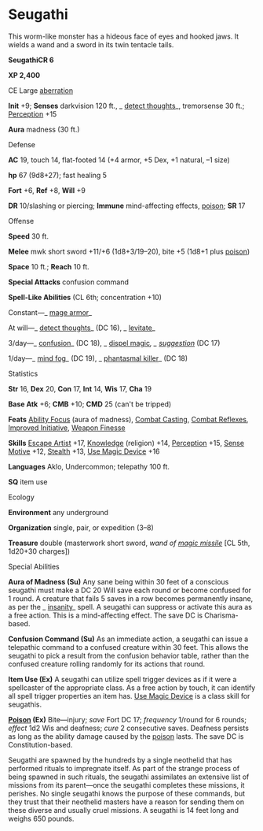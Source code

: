 # Seugathi

This worm-like monster has a hideous face of eyes and hooked jaws. It wields a wand and a sword in its twin tentacle tails.

**SeugathiCR 6**

**XP 2,400**

CE Large [aberration](monsters/creatureTypes.md#_aberration)

**Init** +9; **Senses** darkvision 120 ft., _ [detect thoughts](additionalMonsters/../spells/detectThoughts.md#_detect-thoughts)_, tremorsense 30 ft.; [Perception](additionalMonsters/../skills/perception.md#_perception) +15

**Aura** madness (30 ft.)

Defense

**AC** 19, touch 14, flat-footed 14 (+4 armor, +5 Dex, +1 natural, –1 size)

**hp** 67 (9d8+27); fast healing 5

**Fort** +6, **Ref** +8, **Will** +9

**DR** 10/slashing or piercing; **Immune** mind-affecting effects, [poison](monsters/universalMonsterRules.md#_poison-(ex-or-su)); **SR** 17

Offense

**Speed** 30 ft.

**Melee** mwk short sword +11/+6 (1d8+3/19–20), bite +5 (1d8+1 plus [poison](monsters/universalMonsterRules.md#_poison-(ex-or-su)))

**Space** 10 ft.; **Reach** 10 ft.

**Special Attacks** confusion command

**Spell-Like Abilities** (CL 6th; concentration +10)

Constant—_ [mage armor](additionalMonsters/../spells/mageArmor.md#_mage-armor)_

At will—_ [detect thoughts](additionalMonsters/../spells/detectThoughts.md#_detect-thoughts)_ (DC 16), _ [levitate](additionalMonsters/../spells/levitate.md#_levitate)_

3/day—_ [confusion](additionalMonsters/../spells/confusion.md#_confusion)_ (DC 18), _ [dispel magic](additionalMonsters/../spells/dispelMagic.md#_dispel-magic)_, _ [suggestion](additionalMonsters/../spells/suggestion.md#_suggestion)_ (DC 17)

1/day—_ [mind fog](additionalMonsters/../spells/mindFog.md#_mind-fog)_ (DC 19), _ [phantasmal killer](additionalMonsters/../spells/phantasmalKiller.md#_phantasmal-killer)_ (DC 18)

Statistics

**Str** 16, **Dex** 20, **Con** 17, **Int** 14, **Wis** 17, **Cha** 19

**Base Atk** +6; **CMB** +10; **CMD** 25 (can't be tripped)

**Feats** [Ability Focus](additionalMonsters/../monsters/monsterFeats.md#_ability-focus) (aura of madness), [Combat Casting](additionalMonsters/../feats.md#_combat-casting), [Combat Reflexes](additionalMonsters/../feats.md#_combat-reflexes), [Improved Initiative](additionalMonsters/../feats.md#_improved-initiative), [Weapon Finesse](additionalMonsters/../feats.md#_weapon-finesse)

**Skills** [Escape Artist](additionalMonsters/../skills/escapeArtist.md#_escape-artist) +17, [Knowledge](additionalMonsters/../skills/knowledge.md#_knowledge) (religion) +14, [Perception](additionalMonsters/../skills/perception.md#_perception) +15, [Sense Motive](additionalMonsters/../skills/senseMotive.md#_sense-motive) +12, [Stealth](additionalMonsters/../skills/stealth.md#_stealth) +13, [Use Magic Device](additionalMonsters/../skills/useMagicDevice.md#_use-magic-device) +16

**Languages** Aklo, Undercommon; telepathy 100 ft.

**SQ** item use

Ecology

**Environment** any underground

**Organization** single, pair, or expedition (3–8)

**Treasure** double (masterwork short sword, _wand of [magic missile](additionalMonsters/../spells/magicMissile.md#_magic-missile)_ [CL 5th, 1d20+30 charges])

Special Abilities

**Aura of Madness (Su)** Any sane being within 30 feet of a conscious seugathi must make a DC 20 Will save each round or become confused for 1 round. A creature that fails 5 saves in a row becomes permanently insane, as per the _ [insanity](additionalMonsters/../spells/insanity.md#_insanity)_ spell. A seugathi can suppress or activate this aura as a free action. This is a mind-affecting effect. The save DC is Charisma-based.

**Confusion Command (Su)** As an immediate action, a seugathi can issue a telepathic command to a confused creature within 30 feet. This allows the seugathi to pick a result from the confusion behavior table, rather than the confused creature rolling randomly for its actions that round.

**Item Use (Ex)** A seugathi can utilize spell trigger devices as if it were a spellcaster of the appropriate class. As a free action by touch, it can identify all spell trigger properties an item has. [Use Magic Device](additionalMonsters/../skills/useMagicDevice.md#_use-magic-device) is a class skill for seugathis.

**[Poison](monsters/universalMonsterRules.md#_poison-(ex-or-su)) (Ex)** Bite—injury; _save_ Fort DC 17; _frequency_ 1/round for 6 rounds; _effect_ 1d2 Wis and deafness; _cure_ 2 consecutive saves. Deafness persists as long as the ability damage caused by the [poison](monsters/universalMonsterRules.md#_poison-(ex-or-su)) lasts. The save DC is Constitution-based.

Seugathi are spawned by the hundreds by a single neothelid that has performed rituals to impregnate itself. As part of the strange process of being spawned in such rituals, the seugathi assimilates an extensive list of missions from its parent—once the seugathi completes these missions, it perishes. No single seugathi knows the purpose of these commands, but they trust that their neothelid masters have a reason for sending them on these diverse and usually cruel missions. A seugathi is 14 feet long and weighs 650 pounds.

